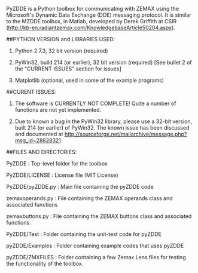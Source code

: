 PyZDDE is a Python toolbox for communicating with ZEMAX using the Microsoft's Dynamic Data Exchange (DDE) messaging protocol. It is similar to the MZDDE toolbox, in Matlab, developed by Derek Griffith at CSIR (http://kb-en.radiantzemax.com/KnowledgebaseArticle50204.aspx).



##PYTHON VERSION and LIBRARIES USED:

1.   Python 2.7.3, 32 bit version (required)

2.   PyWin32, build 214 (or earlier), 32 bit version (required) [See bullet 2 of the "CURRENT ISSUES" section for issues] 

3.   Matplotlib (optional, used in some of the example programs)


##CURENT ISSUES:

1.   The software is CURRENTLY NOT COMPLETE! Quite a number of functions are not yet implemented.

2.   Due to known a bug in the PyWin32 library, please use a 32-bit version, built 214 (or earlier) of PyWin32. The known issue has been discussed and documented at http://sourceforge.net/mailarchive/message.php?msg_id=28828321


##FILES AND DIRECTORIES:

PyZDDE                     : Top-level folder for the toolbox

PyZDDE/LICENSE      : License file (MIT License)

PyZDDE/pyZDDE.py   : Main file containing the pyZDDE code

zemaxoperands.py     : File containing the ZEMAX operands class and associated functions

zemaxbuttons.py       : File containing the ZEMAX buttons class and associated functions.

PyZDDE/Test             : Folder containing the unit-test code for pyZDDE 

pyZDDE/Examples     : Folder containing example codes that uses pyZDDE

pyZDDE/ZMXFILES    : Folder containing a few Zemax Lens files for testing the functionality of the toolbox.



